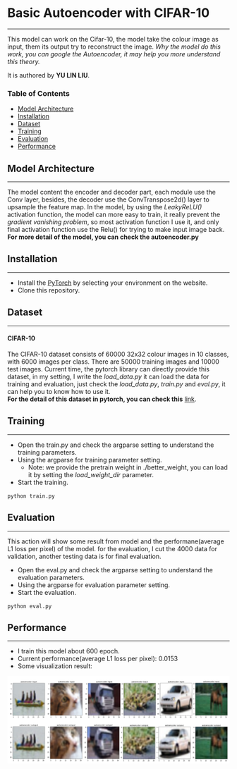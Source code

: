 # Basic Autoencoder with CIFAR-10
---

This model can work on the Cifar-10, the model take the colour image as input, them its output try to reconstruct the image.
*Why the model do this work, you can google the Autoencoder, it may help you more understand this theory.*

It is authored by **YU LIN LIU**.

### Table of Contents
- <a href='#model-architecture'>Model Architecture</a>
- <a href='#installation'>Installation</a>
- <a href='#dataset'>Dataset</a>
- <a href='#training'>Training</a>
- <a href='#evaluation'>Evaluation</a>
- <a href='#performance'>Performance</a>

## Model Architecture
---
The model content the encoder and decoder part, each module use the Conv layer, besides, the decoder use the ConvTranspose2d() layer to upsample the feature map.
In the model, by using the *LeakyReLU()* activation function, the model can more easy to train, it really prevent the *gradient vanishing problem*, so most activation function I use it, and only final activation function use the Relu() for trying to make input image back.
**For more detail of the model, you can check the autoencoder.py**
## Installation
---
- Install the [PyTorch](http://pytorch.org/) by selecting your environment on the website.
- Clone this repository.

## Dataset
---
#### CIFAR-10
The CIFAR-10 dataset consists of 60000 32x32 colour images in 10 classes, with 6000 images per class. There are 50000 training images and 10000 test images. 
Current time, the pytorch library can directly provide this dataset, in my setting, I write the *load_data.py* it can load the data for training and evaluation, just check the *load_data.py*, *train.py* and *eval.py*, it can help you to know how to use it.  
**For the detail of this dataset in pytorch, you can check this** [link](https://pytorch.org/docs/stable/torchvision/datasets.html#cifar).

## Training
---
- Open the train.py and check the argparse setting to understand the training parameters.
- Using the argparse for training parameter setting.
	* Note: we provide the pretrain weight in ./better_weight, you can load it by setting the *load_weight_dir* parameter.
- Start the training.
```Shell
python train.py
```	

## Evaluation
---
This action will show some result from model and the performane(average L1 loss per pixel) of the model. for the evaluation, I cut the 4000 data for validation, another testing data is for final evaluation.

- Open the eval.py and check the argparse setting to understand the evaluation parameters.
- Using the argparse for evaluation parameter setting.
- Start the evaluation.
```Shell
python eval.py
```	

## Performance
---
- I train this model about 600 epoch.
- Current performance(average L1 loss per pixel): 0.0153
- Some visualization result:

<p align="center">
<img src="https://github.com/yulinliutw/Basic-AutoEncoder-with-Cifar-10/blob/master/doc/result.png" alt=" " ></p>

